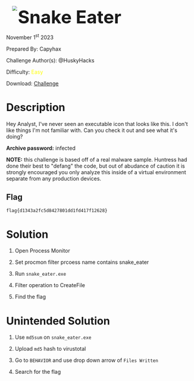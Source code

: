 <img src="https://i.imgur.com/SPDalOx.png" style="margin-left: 20px; zoom: 80%;" align=left />        <font size="10">**Snake Eater**</font>

November 1<sup>st</sup> 2023

Prepared By: Capyhax

Challenge Author(s): @HuskyHacks

Difficulty: <font color=yellow>Easy</font>

Download: [Challenge](https://github.com/Maclteration/Huntress-CTF-2023/raw/main/huntress-ctf-2023/malware/%5BEasy%5D%20Snake%20Eater/snake_eater.7z)

# Description

Hey Analyst, I've never seen an executable icon that looks like this. I don't like things I'm not familiar with. Can you check it out and see what it's doing?

**Archive password:** infected

**NOTE:** this challenge is based off of a real malware sample. Huntress had done their best to "defang" the code, but out of abudance of caution it is strongly encouraged you only analyze this inside of a virtual environment separate from any production devices.

## Flag

`flag{d1343a2fc5d8427801dd1fd417f12628}`

# Solution

1. Open Process Monitor

2. Set procmon filter prcoess name contains snake_eater

3. Run `snake_eater.exe`

4. Filter operation to CreateFile

5. Find the flag

# Unintended Solution

1. Use `md5sum` on `snake_eater.exe`

2. Upload `md5` hash to virustotal

3. Go to `BEHAVIOR` and use drop down arrow of `Files Written`

4. Search for the flag